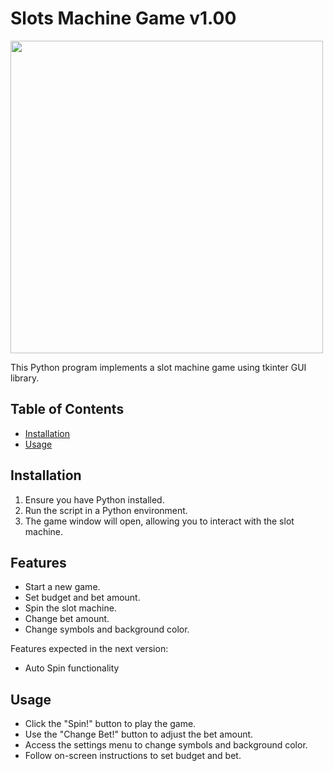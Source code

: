 # Slots Machine Game v1.00

<div>
<img src="https://github.com/yourdanov/Slots/blob/main/slots.png" width="500px"</img>
</div>

<picture>
  <source media="(prefers-color-scheme: dark)" srcset="https://github.com/yourdanov/Slots/blob/main/slots.png">
</picture>

This Python program implements a slot machine game using tkinter GUI library.

## Table of Contents

- [Installation](#installation)
- [Usage](#usage)

## Installation

1. Ensure you have Python installed.
2. Run the script in a Python environment.
3. The game window will open, allowing you to interact with the slot machine.

## Features

- Start a new game.
- Set budget and bet amount.
- Spin the slot machine.
- Change bet amount.
- Change symbols and background color.

Features expected in the next version:

- Auto Spin functionality

## Usage

- Click the "Spin!" button to play the game.
- Use the "Change Bet!" button to adjust the bet amount.
- Access the settings menu to change symbols and background color.
- Follow on-screen instructions to set budget and bet.